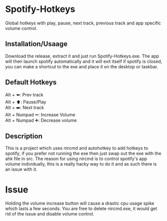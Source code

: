 # Spotify-Hotkeys
Global hotkeys with play, pause, next track, previous track and app specific volume control.
## Installation/Usaage
Download the release, extract it and just run Spotify-Hotkeys.exe. The app will then launch spotify automatically and it will exit itself if spotify is closed, you can make a shortcut to the exe and place it on the desktop or taskbar.
## Default Hotkeys
Alt + ⬅️: Prev track\
Alt + ⬆️: Pause/Play\
Alt + ➡️: Next track\
Alt + Numpad ➖: Increase Volume\
Alt + Numpad ➕: Decrease volume
## Description
This is a project which uses nircmd and autohotkey to add hotkeys to spotify, if you prefer not running the exe then just swap out the exe with the ahk file in src. The reason for using nircmd is to control spotify's app volume individually, this is a really hacky way to do it and as such there is an issue with it. 
# Issue
Holding the volume increase button will cause a drastic cpu usage spike which lasts a few seconds. You are free to delete nircmd.exe, it would get rid of the issue and disable volume control.

